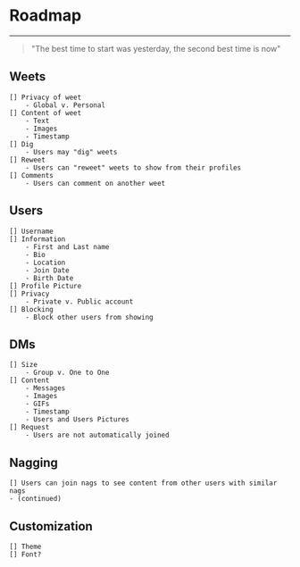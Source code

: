 # Roadmap
-------------------------------------------------------------------------------------------------------------------------------------------
> "The best time to start was yesterday, the second best time is now"


## Weets
    [] Privacy of weet
        - Global v. Personal
    [] Content of weet
        - Text
        - Images
        - Timestamp
    [] Dig
        - Users may "dig" weets
    [] Reweet
        - Users can "reweet" weets to show from their profiles
    [] Comments
        - Users can comment on another weet

## Users
    [] Username
    [] Information
        - First and Last name
        - Bio
        - Location
        - Join Date
        - Birth Date
    [] Profile Picture
    [] Privacy
        - Private v. Public account
    [] Blocking
        - Block other users from showing
    
## DMs
    [] Size
        - Group v. One to One
    [] Content
        - Messages
        - Images
        - GIFs
        - Timestamp
        - Users and Users Pictures
    [] Request
        - Users are not automatically joined

## Nagging
    [] Users can join nags to see content from other users with similar nags
    - (continued)

## Customization
    [] Theme
    [] Font?